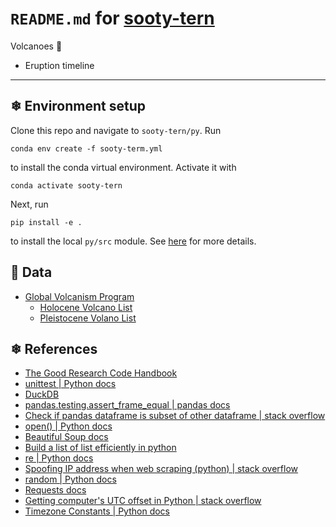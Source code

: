 # `README.md` for [sooty-tern](https://github.com/Ai-Yukino/sooty-tern)

Volcanoes 🌋

- Eruption timeline

---

## ❄ Environment setup

Clone this repo and navigate to `sooty-tern/py`. Run

```
conda env create -f sooty-term.yml
```

to install the conda virtual environment. Activate it with

```
conda activate sooty-tern
```

Next, run

```
pip install -e .
```

to install the local `py/src` module. See [here](https://goodresearch.dev/setup.html#pip-install-your-package) for more details.

## 🌸 Data

- [Global Volcanism Program](https://volcano.si.edu/)
  - [Holocene Volcano List](https://volcano.si.edu/volcanolist_holocene.cfm)
  - [Pleistocene Volano List](https://volcano.si.edu/volcanolist_pleistocene.cfm)

## ❄ References

- [The Good Research Code Handbook](https://goodresearch.dev/)
- [unittest | Python docs](https://docs.python.org/3/library/unittest.html)
- [DuckDB](https://duckdb.org/)
- [pandas.testing.assert_frame_equal | pandas docs](https://pandas.pydata.org/pandas-docs/stable/reference/api/pandas.testing.assert_frame_equal.html)
- [Check if pandas dataframe is subset of other dataframe | stack overflow](https://stackoverflow.com/a/49531052)
- [open() | Python docs](https://docs.python.org/3/library/functions.html#open)
- [Beautiful Soup docs](https://www.crummy.com/software/BeautifulSoup/bs4/doc/)
- [Build a list of list efficiently in python](https://stackoverflow.com/questions/23040784/build-a-list-of-list-efficiently-in-python)
- [re | Python docs](https://docs.python.org/3/library/re.html)
- [Spoofing IP address when web scraping (python) | stack overflow](https://stackoverflow.com/a/56654164)
- [random | Python docs](https://docs.python.org/3/library/random.html)
- [Requests docs](https://requests.readthedocs.io/en/latest/)
- [Getting computer's UTC offset in Python | stack overflow](https://stackoverflow.com/a/3168394)
- [Timezone Constants | Python docs](https://docs.python.org/3/library/time.html#time.timezone)
